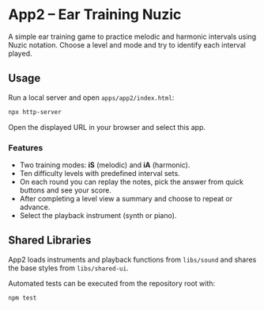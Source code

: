 # App2 – Ear Training Nuzic

A simple ear training game to practice melodic and harmonic intervals using Nuzic notation. Choose a level and mode and try to identify each interval played.

## Usage

Run a local server and open `apps/app2/index.html`:

```bash
npx http-server
```

Open the displayed URL in your browser and select this app.

### Features

- Two training modes: **iS** (melodic) and **iA** (harmonic).
- Ten difficulty levels with predefined interval sets.
- On each round you can replay the notes, pick the answer from quick buttons and see your score.
- After completing a level view a summary and choose to repeat or advance.
- Select the playback instrument (synth or piano).

## Shared Libraries

App2 loads instruments and playback functions from `libs/sound` and shares the base styles from `libs/shared-ui`.

Automated tests can be executed from the repository root with:

```bash
npm test
```
